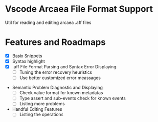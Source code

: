 # Vscode Arcaea File Format Support

Util for reading and editing arcaea .aff files

# Features and Roadmaps

- [x] Basix Snippets
- [x] Syntax highlight
- [x] .aff File Format Parsing and Syntax Error Displaying
	- [ ] Tuning the error recovery heuristics
	- [ ] Use better customized error meassages
- Semantic Problem Diagnostic and Displaying
	- [ ] Check value format for known metadatas
	- [ ] Type assert and sub-events check for known events
	- [ ] Listing more problems
- Handful Editing Features
	- [ ] Listing the operations